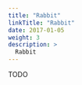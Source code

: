 ```yaml
---
title: "Rabbit"
linkTitle: "Rabbit"
date: 2017-01-05
weight: 3
description: >
  Rabbit
---
```


TODO
